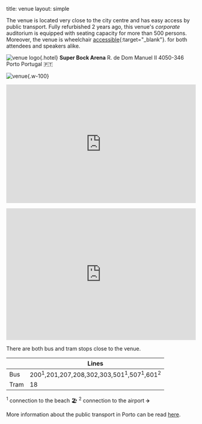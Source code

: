 title: venue
layout: simple

The venue is located very close to the city centre and has easy access by public transport. Fully refurbished 2 years ago, this venue's *corporate* auditorium is equipped with seating capacity for more than 500 persons. Moreover, the venue is wheelchair [accessible](https://www.tur4all.com/pt/organize-a-sua-viagem){:target="_blank"}. for both attendees and speakers alike.

![venue logo](/static/images/other/super_bock_arena_logo.png){.hotel}
**Super Bock Arena**
R. de Dom Manuel II
4050-346 Porto
Portugal 🇵🇹

![venue](/static/images/other/jardins_palacio_cristal.jpg){.w-100}

<p><iframe width="100%" height="315" src="https://www.youtube.com/embed/4zgNG4-VDOU" frameborder="0" allow="accelerometer; autoplay; encrypted-media; gyroscope; picture-in-picture" allowfullscreen></iframe></p>

<iframe width="100%" height="350" id="gmap_canvas" src="https://maps.google.com/maps?q=superbock%20arena&t=&z=13&ie=UTF8&iwloc=&output=embed" frameborder="0" scrolling="no" marginheight="0" marginwidth="0" class="mb-3"></iframe>

There are both bus and tram stops close to the venue.

|       | Lines |
| ----- | ----- |
| Bus   | 200<sup>1</sup>,201,207,208,302,303,501<sup>1</sup>,507<sup>1</sup>,601<sup>2</sup> |
| Tram  | 18    |

<sup>1</sup> connection to the beach 🏖️ 
<sup>2</sup> connection to the airport ✈️

More information about the public transport in Porto can be read [here](/information/porto/#getting%20around).